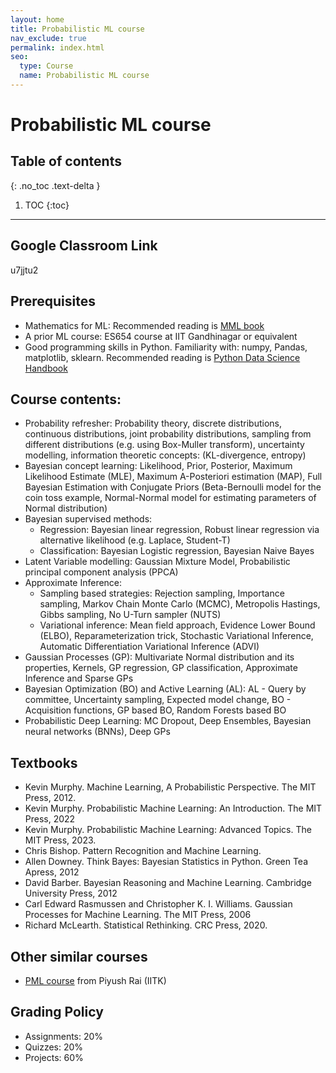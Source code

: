 ```yaml
---
layout: home
title: Probabilistic ML course 
nav_exclude: true
permalink: index.html
seo:
  type: Course
  name: Probabilistic ML course 
---
```


# Probabilistic ML course 

## Table of contents
{: .no_toc .text-delta }

1. TOC
{:toc}

---


## Google Classroom Link
u7jjtu2

## Prerequisites
- Mathematics for ML: Recommended reading is [MML book](https://mml-book.github.io)
- A prior ML course: ES654 course at IIT Gandhinagar or equivalent
- Good programming skills in Python. Familiarity with: numpy, Pandas, matplotlib, sklearn. Recommended reading is [Python Data Science Handbook](https://jakevdp.github.io/PythonDataScienceHandbook/)

## Course contents:

- Probability refresher: Probability theory, discrete distributions, continuous distributions, joint probability distributions, sampling from different distributions (e.g. using Box-Muller transform), uncertainty modelling, information theoretic concepts: (KL-divergence, entropy)
- Bayesian concept learning: Likelihood, Prior, Posterior, Maximum Likelihood Estimate (MLE), Maximum A-Posteriori estimation (MAP), Full Bayesian Estimation with Conjugate Priors (Beta-Bernoulli model for the coin toss example, Normal-Normal model for estimating parameters of Normal distribution)
- Bayesian supervised methods: 
    - Regression: Bayesian linear regression, Robust linear regression via alternative likelihood (e.g. Laplace, Student-T)
    - Classification: Bayesian Logistic regression, Bayesian Naive Bayes
- Latent Variable modelling: Gaussian Mixture Model, Probabilistic principal component analysis (PPCA)
- Approximate Inference:
    - Sampling based strategies: Rejection sampling, Importance sampling, Markov Chain Monte Carlo (MCMC), Metropolis Hastings, Gibbs sampling, No U-Turn sampler (NUTS)
    - Variational inference: Mean field approach, Evidence Lower Bound (ELBO), Reparameterization trick, Stochastic Variational Inference, Automatic Differentiation Variational Inference (ADVI)
- Gaussian Processes (GP): Multivariate Normal distribution and its properties, Kernels, GP regression, GP classification, Approximate Inference and Sparse GPs
- Bayesian Optimization (BO) and Active Learning (AL): AL - Query by committee, Uncertainty sampling, Expected model change, BO - Acquisition functions, GP based BO, Random Forests based BO
- Probabilistic Deep Learning: MC Dropout, Deep Ensembles, Bayesian neural networks (BNNs), Deep GPs

## Textbooks


- Kevin Murphy. Machine Learning, A Probabilistic Perspective. The MIT Press, 2012. 
- Kevin Murphy. Probabilistic Machine Learning: An Introduction. The MIT Press, 2022
- Kevin Murphy. Probabilistic Machine Learning: Advanced Topics. The MIT Press, 2023.
- Chris Bishop. Pattern Recognition and Machine Learning. 
- Allen Downey. Think Bayes: Bayesian Statistics in Python. Green Tea Apress, 2012
- David Barber. Bayesian Reasoning and Machine Learning. Cambridge University Press, 2012
- Carl Edward Rasmussen and Christopher K. I. Williams. Gaussian Processes for Machine Learning. The MIT Press, 2006
- Richard McLearth. Statistical Rethinking. CRC Press, 2020.


## Other similar courses
- [PML course](https://www.cse.iitk.ac.in/users/piyush/courses/pml_winter16/PML.html) from Piyush Rai (IITK)


## Grading Policy

- Assignments: 20%
- Quizzes: 20%
- Projects: 60%
